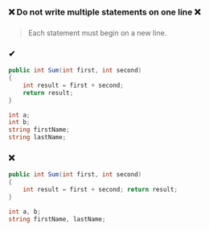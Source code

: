 ### ❌ Do not write multiple statements on one line ❌
###

> Each statement must begin on a new line.  

### ✔
``` csharp
public int Sum(int first, int second)
{
    int result = first + second;
    return result;
}
```
``` csharp
int a;
int b;
string firstName;
string lastName;
```

### ❌
``` csharp
public int Sum(int first, int second)
{
    int result = first + second; return result;
}
```
``` csharp
int a, b;
string firstName, lastName;
```
